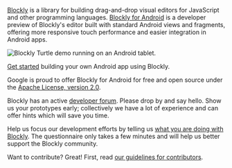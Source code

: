 [Blockly][1] is a library for building drag-and-drop visual editors for
JavaScript and other programming languages.  [Blockly for Android][2] is
a developer preview of Blockly's editor built with standard Android
views and fragments, offering more responsive touch performance and
easier integration in Android apps.

![Blockly Turtle demo running on an Android tablet.](http://google.github.io/blockly-android/screenshot.png
    "Blockly Turtle demo running on an Android tablet.")

[Get started][3] building your own Android app using Blockly.

Google is proud to offer Blockly for Android for free and open source
under the [Apache License, version 2.0][4].

Blockly has an active [developer forum][5]. Please drop by and say hello. Show
us your prototypes early; collectively we have a lot of experience and can
offer hints which will save you time.

Help us focus our development efforts by telling us [what you are doing with
Blockly][6]. The questionnaire only takes a few minutes and will help us better
support the Blockly community.

Want to contribute? Great! First, read [our guidelines for contributors][7].

[1]: https://developer.google.com/blockly/ "Blockly documentation"
[2]: https://github.com/google/blockly-android "Blockly for Android repository on GitHub"
[3]: https://developer.google.com/blockly/guides/get-started/android "Blockly for Android developer tutorial"
[4]: https://github.com/google/blockly-android/blob/master/COPYING "Apache open source license, version 2.0"
[5]: https://groups.google.com/forum/#!forum/blockly "Blockly developer forum"
[6]: https://developers.google.com/blockly/registration "Blockly developer registration form"
[7]: https://github.com/google/blockly-android/blob/master/CONTRIBUTING.md "Contributor guidelines"
